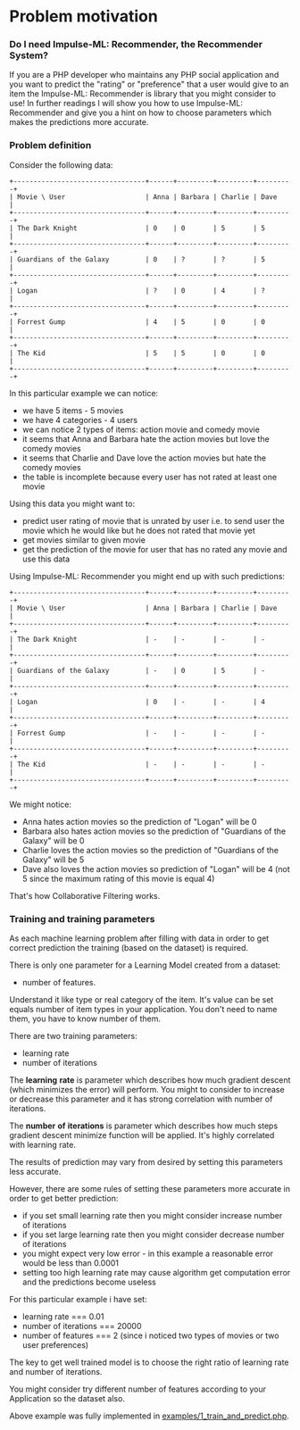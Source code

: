 # Problem motivation

### Do I need Impulse-ML: Recommender, the Recommender System? 
If you are a PHP developer who maintains any PHP social application and you
want to predict the "rating" or "preference" that a user would give to an item
the Impulse-ML: Recommender is library that you might consider to use!
In further readings I will show you how to use Impulse-ML: Recommender
and give you a hint on how to choose parameters which makes the predictions
more accurate.

### Problem definition

Consider the following data:

```
+---------------------------------+------+---------+---------+---------+
| Movie \ User                    | Anna | Barbara | Charlie | Dave    |
+---------------------------------+------+---------+---------+---------+
| The Dark Knight                 | 0    | 0       | 5       | 5       |
+---------------------------------+------+---------+---------+---------+
| Guardians of the Galaxy         | 0    | ?       | ?       | 5       |
+---------------------------------+------+---------+---------+---------+
| Logan                           | ?    | 0       | 4       | ?       |
+---------------------------------+------+---------+---------+---------+
| Forrest Gump                    | 4    | 5       | 0       | 0       |
+---------------------------------+------+---------+---------+---------+
| The Kid                         | 5    | 5       | 0       | 0       |
+---------------------------------+------+---------+---------+---------+
```

In this particular example we can notice:

 -  we have 5 items - 5 movies
 -  we have 4 categories - 4 users
 -  we can notice 2 types of items: action movie and comedy movie
 -  it seems that Anna and Barbara hate the action movies but love the comedy movies
 -  it seems that Charlie and Dave love the action movies but hate the comedy movies
 -  the table is incomplete because every user has not rated at least one movie
 
Using this data you might want to:

 -  predict user rating of movie that is unrated by user i.e. to send user the movie which he would like but he does not rated that movie yet
 -  get movies similar to given movie
 -  get the prediction of the movie for user that has no rated any movie and use this data
 
Using Impulse-ML: Recommender you might end up with such predictions:

```
+---------------------------------+------+---------+---------+---------+
| Movie \ User                    | Anna | Barbara | Charlie | Dave    |
+---------------------------------+------+---------+---------+---------+
| The Dark Knight                 | -    | -       | -       | -       |
+---------------------------------+------+---------+---------+---------+
| Guardians of the Galaxy         | -    | 0       | 5       | -       |
+---------------------------------+------+---------+---------+---------+
| Logan                           | 0    | -       | -       | 4       |
+---------------------------------+------+---------+---------+---------+
| Forrest Gump                    | -    | -       | -       | -       |
+---------------------------------+------+---------+---------+---------+
| The Kid                         | -    | -       | -       | -       |
+---------------------------------+------+---------+---------+---------+
```

We might notice:

 -  Anna hates action movies so the prediction of "Logan" will be 0
 -  Barbara also hates action movies so the prediction of "Guardians of the Galaxy" will be 0
 -  Charlie loves the action movies so the prediction of "Guardians of the Galaxy" will be 5
 -  Dave also loves the action movies so prediction of "Logan" will be 4 (not 5 since the maximum rating of this movie is equal 4)

That's how Collaborative Filtering works.

### Training and training parameters

As each machine learning problem after filling with data in order to get correct prediction the training
(based on the dataset) is required.

There is only one parameter for a Learning Model created from a dataset:

 -  number of features.

Understand 
it like
type or real category of the item. It's value can be set equals number of item types in your 
application. You don't need to name them, you have to know number of them.

There are two training parameters:

 -  learning rate
 -  number of iterations

The **learning** **rate** is parameter which describes how much gradient descent
(which minimizes the error) will perform. You might to consider to increase or decrease 
this parameter and it has strong
correlation with number of iterations.

The **number** **of** **iterations** is parameter which describes how much steps gradient descent minimize function
will be applied. It's highly correlated with learning rate.

The results of prediction may vary from desired by setting this parameters less accurate.

However, there are some rules of setting these parameters more accurate in order to get
better prediction:

 -  if you set small learning rate then you might consider increase number of iterations
 -  if you set large learning rate then you might consider decrease number of iterations
 -  you might expect very low error - in this example a reasonable error would be less than 0.0001
 -  setting too high learning rate may cause algorithm get computation error and the predictions become 
 useless
 
For this particular example i have set:

 -  learning rate === 0.01
 -  number of iterations === 20000
 -  number of features === 2 (since i noticed two types of movies or two user preferences)
 
The key to get well trained model is to choose the right ratio of learning rate and number of iterations.
 
You might consider try different number of features according to your Application so the dataset also.

Above example was fully implemented in [examples/1_train_and_predict.php](examples/1_train_and_predict.php).